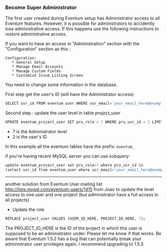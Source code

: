 ### Become Super Administrator

The first user created during Eventum setup has Administrator access to all Eventum features. However, it is possible for administrators to accidently lose administrative access. If this happens use the following instructions to restore administrative access.

If you want to have an access in "Administration" section with the "Configuration" section as this :

```
Configuration:
   * General Setup
   * Manage Email Accounts
   * Manage Custom Fields
   * Customize Issue Listing Screen
```

You need to change some information in the database.

First step get the user's ID (will have the Administrator access)

```sql
SELECT usr_id FROM eventum_user WHERE usr_email='your_email_here@example.com';
```

Second step : update the user level in table *project_user*

```sql
UPDATE eventum_project_user SET pru_role = 7 WHERE pru_usr_id = 2 LIMIT 1;
```

-   7 is the Administrator level
-   2 is the user's ID

In this example all the eventum tables have the prefix: `eventum_`

if you're having recent MySQL server you can use subquery:

```sql
update eventum_project_user set pru_role=7 where pru_usr_id in
(select usr_id from eventum_user where usr_email='your_email_here@example.com');
```

* * * * *

another solution from Eventum User mailing list http://lists.mysql.com/eventum-users/1415 from Joao to update the level access to one user and one project (but administrator have a full access in all projects)
- Update the role

```sql
REPLACE project_user VALUES (USER_ID_HERE, PROJECT_ID_HERE, 7);
```

The PROJECT_ID_HERE is the ID of the project in which this user is
supposed to be an administrator under. Please let me know if that works.
 Be aware that Eventum 1.5.2 has a bug that can potentially break your administrator user privileges again. I recommend upgrading to 1.5.3